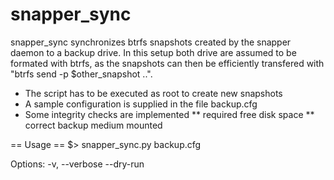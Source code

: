 snapper_sync
============
snapper_sync synchronizes btrfs snapshots created by the snapper daemon to a backup drive.
In this setup both drive are assumed to be formated with btrfs, as the snapshots can then
be efficiently transfered with "btrfs send -p $other_snapshot ..". 

* The script has to be executed as root to create new snapshots
* A sample configuration is supplied in the file backup.cfg
* Some integrity checks are implemented
** required free disk space
** correct backup medium mounted

== Usage ==
$> snapper_sync.py backup.cfg

Options:
-v, --verbose
--dry-run
